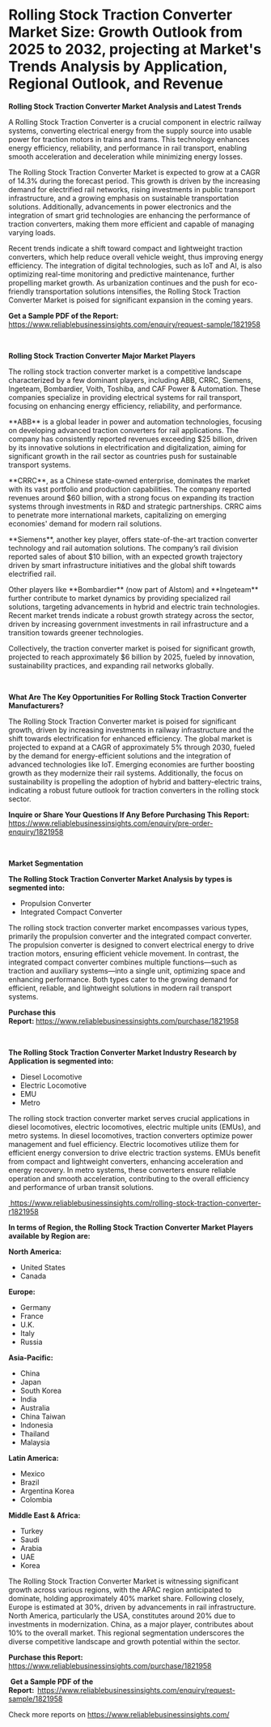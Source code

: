 <p><h1>Rolling Stock Traction Converter Market Size: Growth Outlook from 2025 to 2032, projecting at Market's Trends Analysis by Application, Regional Outlook, and Revenue</h1></p><p><strong>Rolling Stock Traction Converter Market Analysis and Latest Trends</strong></p>
<p><p>A Rolling Stock Traction Converter is a crucial component in electric railway systems, converting electrical energy from the supply source into usable power for traction motors in trains and trams. This technology enhances energy efficiency, reliability, and performance in rail transport, enabling smooth acceleration and deceleration while minimizing energy losses.</p><p>The Rolling Stock Traction Converter Market is expected to grow at a CAGR of 14.3% during the forecast period. This growth is driven by the increasing demand for electrified rail networks, rising investments in public transport infrastructure, and a growing emphasis on sustainable transportation solutions. Additionally, advancements in power electronics and the integration of smart grid technologies are enhancing the performance of traction converters, making them more efficient and capable of managing varying loads.</p><p>Recent trends indicate a shift toward compact and lightweight traction converters, which help reduce overall vehicle weight, thus improving energy efficiency. The integration of digital technologies, such as IoT and AI, is also optimizing real-time monitoring and predictive maintenance, further propelling market growth. As urbanization continues and the push for eco-friendly transportation solutions intensifies, the Rolling Stock Traction Converter Market is poised for significant expansion in the coming years.</p></p>
<p><strong>Get a Sample PDF of the Report:&nbsp;</strong> <a href="https://www.reliablebusinessinsights.com/enquiry/request-sample/1821958?utm_campaign=2461&utm_medium=2&utm_source=Github&utm_content=ia&utm_term=13022025&utm_id=rolling-stock-traction-converter">https://www.reliablebusinessinsights.com/enquiry/request-sample/1821958</a></p>
<p>&nbsp;</p>
<p><strong>Rolling Stock Traction Converter Major Market Players</strong></p>
<p><p>The rolling stock traction converter market is a competitive landscape characterized by a few dominant players, including ABB, CRRC, Siemens, Ingeteam, Bombardier, Voith, Toshiba, and CAF Power & Automation. These companies specialize in providing electrical systems for rail transport, focusing on enhancing energy efficiency, reliability, and performance.</p><p>**ABB** is a global leader in power and automation technologies, focusing on developing advanced traction converters for rail applications. The company has consistently reported revenues exceeding $25 billion, driven by its innovative solutions in electrification and digitalization, aiming for significant growth in the rail sector as countries push for sustainable transport systems.</p><p>**CRRC**, as a Chinese state-owned enterprise, dominates the market with its vast portfolio and production capabilities. The company reported revenues around $60 billion, with a strong focus on expanding its traction systems through investments in R&D and strategic partnerships. CRRC aims to penetrate more international markets, capitalizing on emerging economies' demand for modern rail solutions.</p><p>**Siemens**, another key player, offers state-of-the-art traction converter technology and rail automation solutions. The company’s rail division reported sales of about $10 billion, with an expected growth trajectory driven by smart infrastructure initiatives and the global shift towards electrified rail.</p><p>Other players like **Bombardier** (now part of Alstom) and **Ingeteam** further contribute to market dynamics by providing specialized rail solutions, targeting advancements in hybrid and electric train technologies. Recent market trends indicate a robust growth strategy across the sector, driven by increasing government investments in rail infrastructure and a transition towards greener technologies.</p><p>Collectively, the traction converter market is poised for significant growth, projected to reach approximately $6 billion by 2025, fueled by innovation, sustainability practices, and expanding rail networks globally.</p></p>
<p>&nbsp;</p>
<p><strong>What Are The Key Opportunities For Rolling Stock Traction Converter Manufacturers?</strong></p>
<p><p>The Rolling Stock Traction Converter market is poised for significant growth, driven by increasing investments in railway infrastructure and the shift towards electrification for enhanced efficiency. The global market is projected to expand at a CAGR of approximately 5% through 2030, fueled by the demand for energy-efficient solutions and the integration of advanced technologies like IoT. Emerging economies are further boosting growth as they modernize their rail systems. Additionally, the focus on sustainability is propelling the adoption of hybrid and battery-electric trains, indicating a robust future outlook for traction converters in the rolling stock sector.</p></p>
<p><strong>Inquire or Share Your Questions If Any Before Purchasing This Report:</strong> <a href="https://www.reliablebusinessinsights.com/enquiry/pre-order-enquiry/1821958?utm_campaign=2461&utm_medium=2&utm_source=Github&utm_content=ia&utm_term=13022025&utm_id=rolling-stock-traction-converter">https://www.reliablebusinessinsights.com/enquiry/pre-order-enquiry/1821958</a></p>
<p>&nbsp;</p>
<p><strong>Market Segmentation</strong></p>
<p><strong>The Rolling Stock Traction Converter Market Analysis by types is segmented into:</strong></p>
<p><ul><li>Propulsion Converter</li><li>Integrated Compact Converter</li></ul></p>
<p><p>The rolling stock traction converter market encompasses various types, primarily the propulsion converter and the integrated compact converter. The propulsion converter is designed to convert electrical energy to drive traction motors, ensuring efficient vehicle movement. In contrast, the integrated compact converter combines multiple functions—such as traction and auxiliary systems—into a single unit, optimizing space and enhancing performance. Both types cater to the growing demand for efficient, reliable, and lightweight solutions in modern rail transport systems.</p></p>
<p><strong>Purchase this Report:&nbsp;</strong><a href="https://www.reliablebusinessinsights.com/purchase/1821958?utm_campaign=2461&utm_medium=2&utm_source=Github&utm_content=ia&utm_term=13022025&utm_id=rolling-stock-traction-converter">https://www.reliablebusinessinsights.com/purchase/1821958</a></p>
<p>&nbsp;</p>
<p><strong>The Rolling Stock Traction Converter Market Industry Research by Application is segmented into:</strong></p>
<p><ul><li>Diesel Locomotive</li><li>Electric Locomotive</li><li>EMU</li><li>Metro</li></ul></p>
<p><p>The rolling stock traction converter market serves crucial applications in diesel locomotives, electric locomotives, electric multiple units (EMUs), and metro systems. In diesel locomotives, traction converters optimize power management and fuel efficiency. Electric locomotives utilize them for efficient energy conversion to drive electric traction systems. EMUs benefit from compact and lightweight converters, enhancing acceleration and energy recovery. In metro systems, these converters ensure reliable operation and smooth acceleration, contributing to the overall efficiency and performance of urban transit solutions.</p></p>
<p><a href="https://www.reliablebusinessinsights.com/rolling-stock-traction-converter-r1821958?utm_campaign=2461&utm_medium=2&utm_source=Github&utm_content=ia&utm_term=13022025&utm_id=rolling-stock-traction-converter">&nbsp;https://www.reliablebusinessinsights.com/rolling-stock-traction-converter-r1821958</a></p>
<p><strong>In terms of Region, the Rolling Stock Traction Converter Market Players available by Region are:</strong></p>
<p>
    <p> <strong> North America: </strong>
        <ul>
            <li>United States</li>
            <li>Canada</li>
        </ul>
        </p> 
    <p> <strong> Europe: </strong>
        <ul>
            <li>Germany</li>
            <li>France</li>
            <li>U.K.</li>
            <li>Italy</li>
            <li>Russia</li>
        </ul>
        </p> 
    <p> <strong> Asia-Pacific: </strong>
        <ul>
            <li>China</li>
            <li>Japan</li>
            <li>South Korea</li>
            <li>India</li>
            <li>Australia</li>
            <li>China Taiwan</li>
            <li>Indonesia</li>
            <li>Thailand</li>
            <li>Malaysia</li>
        </ul>
        </p> 
    <p> <strong> Latin America: </strong>
        <ul>
            <li>Mexico</li>
            <li>Brazil</li>
            <li>Argentina Korea</li>
            <li>Colombia</li>
        </ul>
        </p> 
    <p> <strong> Middle East & Africa: </strong>
        <ul>
            <li>Turkey</li>
            <li>Saudi</li>
            <li>Arabia</li>
            <li>UAE</li>
            <li>Korea</li>
        </ul>
    </p>
    </p>
<p><p>The Rolling Stock Traction Converter Market is witnessing significant growth across various regions, with the APAC region anticipated to dominate, holding approximately 40% market share. Following closely, Europe is estimated at 30%, driven by advancements in rail infrastructure. North America, particularly the USA, constitutes around 20% due to investments in modernization. China, as a major player, contributes about 10% to the overall market. This regional segmentation underscores the diverse competitive landscape and growth potential within the sector.</p></p>
<p><strong>Purchase this Report: </strong><a href="https://www.reliablebusinessinsights.com/purchase/1821958?utm_campaign=2461&utm_medium=2&utm_source=Github&utm_content=ia&utm_term=13022025&utm_id=rolling-stock-traction-converter">https://www.reliablebusinessinsights.com/purchase/1821958</a></p>
<p>&nbsp;<strong>Get a Sample PDF of the Report:&nbsp;&nbsp;</strong><a href="https://www.reliablebusinessinsights.com/enquiry/request-sample/1821958?utm_campaign=2461&utm_medium=2&utm_source=Github&utm_content=ia&utm_term=13022025&utm_id=rolling-stock-traction-converter">https://www.reliablebusinessinsights.com/enquiry/request-sample/1821958</a></p>
<p><strong></strong></p>
<p>Check more reports on <a href="https://www.reliablebusinessinsights.com/?utm_campaign=2461&utm_medium=2&utm_source=Github&utm_content=ia&utm_term=13022025&utm_id=rolling-stock-traction-converter">https://www.reliablebusinessinsights.com/</a></p>